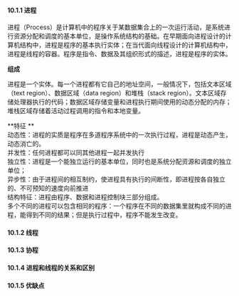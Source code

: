 #### 10.1.1 进程

进程（Process）是计算机中的程序关于某数据集合上的一次运行活动，是系统进行资源分配和调度的基本单位，是操作系统结构的基础。在早期面向进程设计的计算机结构中，进程是程序的基本执行实体；在当代面向线程设计的计算机结构中，进程是线程的容器。程序是指令、数据及其组织形式的描述，进程是程序的实体。

**组成**

进程是一个实体。每一个进程都有它自己的地址空间，一般情况下，包括文本区域（text region）、数据区域（data region）和堆栈（stack region）。文本区域存储处理器执行的代码；数据区域存储变量和进程执行期间使用的动态分配的内存；堆栈区域存储着活动过程调用的指令和本地变量。

**特征 **  
动态性：进程的实质是程序在多道程序系统中的一次执行过程，进程是动态产生，动态消亡的。   
并发性：任何进程都可以同其他进程一起并发执行   
独立性：进程是一个能独立运行的基本单位，同时也是系统分配资源和调度的独立单位；   
异步性：由于进程间的相互制约，使进程具有执行的间断性，即进程按各自独立的、不可预知的速度向前推进   
结构特征：进程由程序、数据和进程控制块三部分组成。   
多个不同的进程可以包含相同的程序：一个程序在不同的数据集里就构成不同的进程，能得到不同的结果；但是执行过程中，程序不能发生改变。

#### 10.1.2 线程

#### 10.1.3 协程

#### 10.1.4 进程和线程的关系和区别

#### 10.1.5 优缺点 




